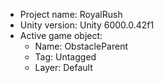 <!-- UNITY CODE ASSIST INSTRUCTIONS START -->
- Project name: RoyalRush
- Unity version: Unity 6000.0.42f1
- Active game object:
  - Name: ObstacleParent
  - Tag: Untagged
  - Layer: Default
<!-- UNITY CODE ASSIST INSTRUCTIONS END -->